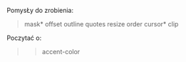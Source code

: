 PomysŁy do zrobienia:

> mask\*
> offset
> outline
> quotes
> resize
> order
> cursor\*
> clip

Poczytać o:

> > accent-color
